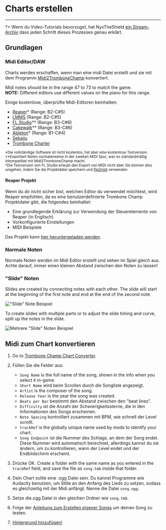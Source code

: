 # Charts erstellen
---

?> Wenn du Video-Tutorials bevorzugst, hat NyxTheShield [ein Stream-Archiv](https://www.youtube.com/watch?v=ig27SlJveGs) dass jeden Schritt dieses Prozesses genau erklärt.

## Grundlagen
### Midi Editor/DAW
Charts werden erschaffen, wenn man eine midi Datei erstellt und sie mit dem Programm [Midi2TromboneChamp](#converting-midi-to-map-file) konvertiert.

Midi notes should be in the range 47 to 73 to match the game.<br>**NOTE:** Different editors use different values on the piano for this range.

Einige kostenlose, überprüfte Midi-Editoren beinhalten:
- [Reaper](https://www.reaper.fm/download.php)* (Range: B2-C#5)
- [LMMS](https://lmms.io/download#windows) (Range: B2-C#5)
- [FL Studio](https://www.image-line.com/fl-studio-download/)*† (Range: B3-C#6)
- [Cakewalk](https://www.bandlab.com/products/cakewalk)** (Range: B3-C#6)
- [Ableton](https://www.ableton.com/en/trial/)* (Range: B1-C#4)
- [Sekaiju](http://openmidiproject.osdn.jp/Sekaiju_en.html)
- [Trombone Charter](https://github.com/towai/TromboneCharter/releases/latest)

<sub>*Die vollständige Software ist nicht kostenlos, hat aber eine kostenlose Testversion.</sub><br> <sub>**Exportiert Noten normalerweise in der zweiten MIDI Spur, was es standardmäßig inkompatibel mit Midi2TromboneChamp macht.</sub><br> <sub>†Die Testversion von FL Studio erlaubt den Export von MIDI nicht aber Sie können dies umgehen, indem Sie die Projektdatei speichern und <a href="https://github.com/Kaydax/flp2midi/releases/latest">flp2midi</a> verwenden.</p>

<h4 spaces-before="0">
  Reaper Projekt
</h4>

<p spaces-before="0">
  Wenn du dir nicht sicher bist, welchen Editor du verwendet möchtest, wird Reaper empfohlen, da es eine benutzerdefinierte Trombone Champ Projektdatei gibt, die folgendes beinhaltet:
</p>

<ul>
  <li>
    Eine grundlegende Erklärung zur Verwendung der Steuerelemente von Reaper (in Englisch)
  </li>
  <li>
    Vorkonfigurierte Einstellungen
  </li>
  <li>
    MIDI Beispiele
  </li>
</ul>

<p spaces-before="0">
  Das Projekt kann <a href="https://trombone.wiki/docs/files/REAPER_Trombone_Champ_Charting_Template.zip">hier heruntergeladen werden</a>.
</p>

<h3 spaces-before="0">
  Normale Noten
</h3>

<p spaces-before="0">
  Normale Noten werden im Midi Editor erstellt und sehen im Spiel gleich aus. Achte darauf, immer einen kleinen Abstand zwischen den Noten zu lassen!
</p>

<h3 spaces-before="0">
  "Slide" Noten
</h3>

<p spaces-before="0">
  Slides are created by connecting notes with each other. The slide will start at the beginning of the first note and end at the end of the second note.
</p>

<p spaces-before="0">
  <img src="../docs/files/slide1.png" alt="&quot;Slide&quot; Note Beispiel" />
</p>

<p spaces-before="0">
  To create slides with multiple parts or to adjust the slide timing and curve, split up the notes in the slide.
</p>

<p spaces-before="0">
  <img src="../docs/files/slide2.png" alt="Mehrere &quot;Slide&quot; Noten Beispiel" />
</p>

<h2 spaces-before="0">
  Midi zum Chart konvertieren
</h2>

<ol start="1">
  <li>
    <p spaces-before="0">
      Go to <a href="https://tc-chart-converter.github.io/">Trombone Champ Chart Converter</a>.
    </p>
  </li>
  
  <li>
    <p spaces-before="0">
      Füllen Sie die Felder aus:
    </p>
    <ul>
      <li>
        <code>Song Name</code> is the full name of the song, shown in the info when you select it in-game.
      </li>
      <li>
        <code>Short Name</code> wird beim Scrollen durch die Songliste angezeigt.
      </li>
      <li>
        <code>Artist</code> is the composer of the song.
      </li>
      <li>
        <code>Release Year</code> is the year the song was created.
      </li>
      <li>
        <code>Beats per Bar</code> bestimmt den Abstand zwischen den "beat lines".
      </li>
      <li>
        <code>Difficulty</code> ist die Anzahl der Schwierigkeitssterne, die in den Informationen des Songs erscheinen.
      </li>
      <li>
        <code>Note Spacing</code> kontrolliert zusammen mit BPM, wie schnell der Level scrollt.
      </li>
      <li>
        <code>trackRef</code> is the globally unique name used by mods to identify your chart.
      </li>
      <li>
        <code>Song Endpoint</code> ist die Nummer des Schlags, an dem der Song endet. Diese Nummer wird automatisch berechnet, allerdings kannst du sie ändern, um zu kontrollieren, wann der Level endet und der Endbildschirm erscheint.
      </li>
    </ul>
  </li>
  
  <li>
    <p spaces-before="0">
      Drücke OK. Create a folder with the same name as you entered in the <code>trackRef</code> field, and save the file as <code>song.tmb</code> inside that folder.
    </p>
  </li>
  
  <li>
    <p spaces-before="0">
      Dein Chart sollte eine .ogg Datei sein. Du kannst Programme wie Audacity benutzen, um Stille an den Anfang des Lieds zu setzen, sodass es gleichzeitig mit der Midi anfängt. Nenne die Datei <code>song.ogg</code>.
    </p>
  </li>
  
  <li>
    <p spaces-before="0">
      Setze die.ogg Datei in den gleichen Ordner wie <code>song.tmb</code>.
    </p>
  </li>
  
  <li>
    <p spaces-before="0">
      Folge der <a href="installing-songs">Anleitung zum Erstellen eigener Songs</a> um deinen Song zu testen.
    </p>
  </li>
  
  <li>
    <p spaces-before="0">
      <a href="chart-backgrounds">Hintergrund hinzufügen!</a>
    </p>
  </li>
</ol>
